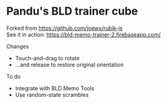 # Pandu's BLD trainer cube

Forked from https://github.com/joews/rubik-js  
See it in action: https://bld-memo-trainer-2.firebaseapp.com/

Changes

* Touch-and-drag to rotate
* ...and release to restore original orientation

To do

* Integrate with BLD Memo Tools
* Use random-state scrambles

